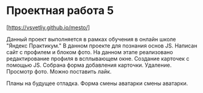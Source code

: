 # **Проектная работа 5**
[https://vsvetliy.github.io/mesto/]

Данный проект выполняется в рамках обучения в онлайн школе "Яндекс Практикум." В данном проекте для познания основ JS. Написан сайт с профилем и блоком фото. На данном этапе реализовано редактирование профиля в всплывающем окне. Создание карточек с  помощью JS. Собрана форма добавления карточки. Удаление. Просмотр фото. Можно поставить лайк.


Планы на будущее отладка. Форма смены аватарки смены аватарки. 


